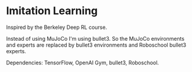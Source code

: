 # Imitation Learning

Inspired by the Berkeley Deep RL course.

Instead of using MuJoCo I'm using bullet3. So the MuJoCo environments and experts are replaced by bullet3 environments and Roboschool bullet3 experts.

Dependencies: TensorFlow, OpenAI Gym, bullet3, Roboschool.
